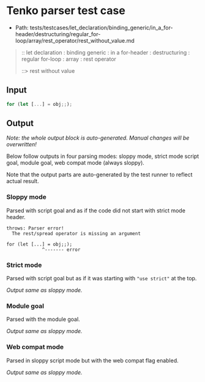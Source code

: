 # Tenko parser test case

- Path: tests/testcases/let_declaration/binding_generic/in_a_for-header/destructuring/regular_for-loop/array/rest_operator/rest_without_value.md

> :: let declaration : binding generic : in a for-header : destructuring : regular for-loop : array : rest operator
>
> ::> rest without value

## Input

`````js
for (let [...] = obj;;);
`````

## Output

_Note: the whole output block is auto-generated. Manual changes will be overwritten!_

Below follow outputs in four parsing modes: sloppy mode, strict mode script goal, module goal, web compat mode (always sloppy).

Note that the output parts are auto-generated by the test runner to reflect actual result.

### Sloppy mode

Parsed with script goal and as if the code did not start with strict mode header.

`````
throws: Parser error!
  The rest/spread operator is missing an argument

for (let [...] = obj;;);
             ^------- error
`````

### Strict mode

Parsed with script goal but as if it was starting with `"use strict"` at the top.

_Output same as sloppy mode._

### Module goal

Parsed with the module goal.

_Output same as sloppy mode._

### Web compat mode

Parsed in sloppy script mode but with the web compat flag enabled.

_Output same as sloppy mode._
